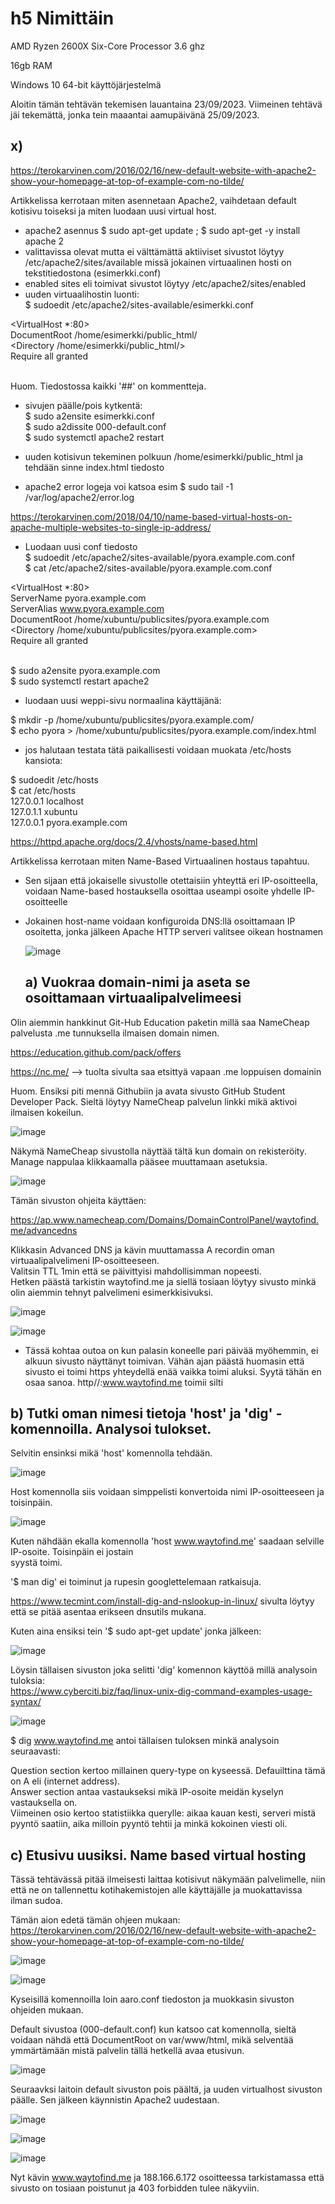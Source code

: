 # h5 Nimittäin  

AMD Ryzen 2600X Six-Core Processor 3.6 ghz  

16gb RAM  

Windows 10 64-bit käyttöjärjestelmä

Aloitin tämän tehtävän tekemisen lauantaina 23/09/2023. Viimeinen tehtävä jäi tekemättä, jonka tein maaantai aamupäivänä 25/09/2023.

## x)  


https://terokarvinen.com/2016/02/16/new-default-website-with-apache2-show-your-homepage-at-top-of-example-com-no-tilde/  

Artikkelissa kerrotaan miten asennetaan Apache2, vaihdetaan default kotisivu toiseksi ja miten luodaan uusi virtual host.  

- apache2 asennus $ sudo apt-get update ;  $ sudo apt-get -y install apache 2
- valittavissa olevat mutta ei välttämättä aktiiviset sivustot löytyy /etc/apache2/sites/available missä jokainen virtuaalinen hosti on tekstitiedostona (esimerkki.conf)
- enabled sites eli toimivat sivustot löytyy /etc/apache2/sites/enabled 
- uuden virtuaalihostin luonti:  
  $ sudoedit /etc/apache2/sites-available/esimerkki.conf

<VirtualHost *:80>  
 DocumentRoot /home/esimerkki/public_html/  
 <Directory /home/esimerkki/public_html/>  
   Require all granted  
 </Directory>  
</VirtualHost>  

Huom. Tiedostossa kaikki '##' on kommentteja.  

- sivujen päälle/pois kytkentä:  
  $ sudo a2ensite esimerkki.conf  
  $ sudo a2dissite 000-default.conf    
  $ sudo systemctl apache2 restart  

- uuden kotisivun tekeminen polkuun /home/esimerkki/public_html ja tehdään sinne index.html tiedosto
- apache2 error logeja voi katsoa esim $ sudo tail -1 /var/log/apache2/error.log  

https://terokarvinen.com/2018/04/10/name-based-virtual-hosts-on-apache-multiple-websites-to-single-ip-address/

- Luodaan uusi conf tiedosto  
   $ sudoedit /etc/apache2/sites-available/pyora.example.com.conf  
  $ cat /etc/apache2/sites-available/pyora.example.com.conf
    
<VirtualHost *:80>  
 ServerName pyora.example.com  
 ServerAlias www.pyora.example.com  
 DocumentRoot /home/xubuntu/publicsites/pyora.example.com  
 <Directory /home/xubuntu/publicsites/pyora.example.com>  
   Require all granted  
 </Directory>  
</VirtualHost>  

$ sudo a2ensite pyora.example.com  
$ sudo systemctl restart apache2

- luodaan uusi weppi-sivu normaalina käyttäjänä:

$ mkdir -p /home/xubuntu/publicsites/pyora.example.com/  
$ echo pyora > /home/xubuntu/publicsites/pyora.example.com/index.html
 
- jos halutaan testata tätä paikallisesti voidaan muokata /etc/hosts kansiota:

$ sudoedit /etc/hosts  
$ cat /etc/hosts  
127.0.0.1 localhost  
127.0.1.1 xubuntu  
127.0.0.1 pyora.example.com  


https://httpd.apache.org/docs/2.4/vhosts/name-based.html  

Artikkelissa kerrotaan miten Name-Based Virtuaalinen hostaus tapahtuu.  

- Sen sijaan että jokaiselle sivustolle otettaisiin yhteyttä eri IP-osoitteella, voidaan Name-based hostauksella osoittaa useampi osoite yhdelle IP-osoitteelle
- Jokainen host-name voidaan konfiguroida DNS:llä osoittamaan IP osoitetta, jonka jälkeen Apache HTTP serveri valitsee oikean hostnamen

  ![image](https://github.com/aarott/linuxpalvelimet/assets/78908566/7e38f4ae-1dfb-4c2b-864c-c8d433164cc4)


  ## a) Vuokraa domain-nimi ja aseta se osoittamaan virtuaalipalvelimeesi


Olin aiemmin hankkinut Git-Hub Education paketin millä saa NameCheap palvelusta .me tunnuksella ilmaisen domain nimen.  

https://education.github.com/pack/offers

https://nc.me/  --> tuolta sivulta saa etsittyä vapaan .me loppuisen domainin

Huom. Ensiksi piti mennä Githubiin ja avata sivusto GitHub Student Developer Pack. Sieltä löytyy NameCheap palvelun linkki mikä aktivoi ilmaisen kokeilun.  

![image](https://github.com/aarott/linuxpalvelimet/assets/78908566/b8ae7c76-7599-48ab-9835-1090d5363554)

Näkymä NameCheap sivustolla näyttää tältä kun domain on rekisteröity. Manage nappulaa klikkaamalla pääsee  muuttamaan asetuksia.

![image](https://github.com/aarott/linuxpalvelimet/assets/78908566/109cff50-3fec-40ac-8935-12dc8d9f134a)

Tämän sivuston ohjeita käyttäen:

https://ap.www.namecheap.com/Domains/DomainControlPanel/waytofind.me/advancedns  


Klikkasin Advanced DNS ja kävin muuttamassa A recordin oman virtuaalipalvelimeni IP-osoitteeseen.  
Valitsin TTL 1min että se päivittyisi mahdollisimman nopeesti.  
Hetken päästä tarkistin waytofind.me ja siellä tosiaan löytyy sivusto minkä olin aiemmin tehnyt palvelimeni esimerkkisivuksi.  



![image](https://github.com/aarott/linuxpalvelimet/assets/78908566/0e65a817-1da4-492c-83a3-3e184c7ff676)


![image](https://github.com/aarott/linuxpalvelimet/assets/78908566/a35e3fb6-82c8-4590-8f7b-258eebfafda5)  

* Tässä kohtaa outoa on kun palasin koneelle pari päivää myöhemmin, ei alkuun sivusto näyttänyt toimivan.
  Vähän ajan päästä huomasin että sivusto ei toimi https yhteydellä enää vaikka toimi aluksi.
  Syytä tähän en osaa sanoa. http//:www.waytofind.me toimii silti


## b) Tutki oman nimesi tietoja 'host' ja 'dig' -komennoilla. Analysoi tulokset.  


Selvitin ensinksi mikä 'host' komennolla tehdään.  

![image](https://github.com/aarott/linuxpalvelimet/assets/78908566/1023d393-d9c7-41be-99e5-b1554cf6a85b)  

Host komennolla siis voidaan simppelisti konvertoida nimi IP-osoitteeseen ja toisinpäin.  

![image](https://github.com/aarott/linuxpalvelimet/assets/78908566/cb31a459-75d0-4f0d-b4e7-7778d18153aa)  

Kuten nähdään ekalla komennolla 'host www.waytofind.me' saadaan selville IP-osoite. Toisinpäin ei jostain  
syystä toimi. 

'$ man dig' ei toiminut ja rupesin googlettelemaan ratkaisuja.  

https://www.tecmint.com/install-dig-and-nslookup-in-linux/  sivulta löytyy että se pitää asentaa erikseen dnsutils mukana.  

Kuten aina ensiksi tein '$ sudo apt-get update' jonka jälkeen:  

![image](https://github.com/aarott/linuxpalvelimet/assets/78908566/d878e635-2a20-451f-8a32-7ba4590ee685)

Löysin tällaisen sivuston joka selitti 'dig' komennon käyttöä millä analysoin tuloksia:  
https://www.cyberciti.biz/faq/linux-unix-dig-command-examples-usage-syntax/  

![image](https://github.com/aarott/linuxpalvelimet/assets/78908566/b671349d-d9e6-411c-9004-eec83fd02490)  

$ dig www.waytofind.me antoi tällaisen tuloksen minkä analysoin seuraavasti:  

Question section kertoo millainen query-type on kyseessä. Defauilttina tämä on A eli (internet address).  
Answer section antaa vastaukseksi mikä IP-osoite meidän kyselyn vastauksella on.  
Viimeinen osio kertoo statistiikka querylle: aikaa kauan kesti, serveri mistä pyyntö saatiin, aika milloin pyyntö tehtii ja minkä kokoinen viesti oli.

## c) Etusivu uusiksi. Name based virtual hosting  

Tässä tehtävässä pitää ilmeisesti laittaa kotisivut näkymään palvelimelle, niin että ne on tallennettu kotihakemistojen alle käyttäjälle ja muokattavissa ilman sudoa.  

Tämän aion edetä tämän ohjeen mukaan:  
https://terokarvinen.com/2016/02/16/new-default-website-with-apache2-show-your-homepage-at-top-of-example-com-no-tilde/  

![image](https://github.com/aarott/linuxpalvelimet/assets/78908566/d06ce9d8-36e7-4cb2-9a85-d2fa8c0dc1d4)

![image](https://github.com/aarott/linuxpalvelimet/assets/78908566/4fb2df20-6c2d-4472-8034-7163fbd87e03)

Kyseisillä komennoilla loin aaro.conf tiedoston ja muokkasin sivuston ohjeiden mukaan. 

Default sivustoa (000-default.conf) kun katsoo cat komennolla, sieltä voidaan nähdä että DocumentRoot on var/www/html,  mikä selventää ymmärtämään mistä palvelin tällä hetkellä avaa etusivun. 

![image](https://github.com/aarott/linuxpalvelimet/assets/78908566/32f78fdb-4f10-4b72-9622-1a1de7d1805c)  

Seuraavksi laitoin default sivuston pois päältä, ja uuden virtualhost sivuston päälle. Sen jälkeen käynnistin  Apache2 uudestaan.  

![image](https://github.com/aarott/linuxpalvelimet/assets/78908566/b855be5d-8e87-4d46-b459-e8fc53f0005d)  

![image](https://github.com/aarott/linuxpalvelimet/assets/78908566/1744887e-452e-40c1-901f-b7aaa5895f20)  

![image](https://github.com/aarott/linuxpalvelimet/assets/78908566/08c6cd28-4f76-4fa4-afa9-9f433eae3502)  

Nyt kävin www.waytofind.me ja 188.166.6.172  osoitteessa tarkistamassa että sivusto on tosiaan poistunut ja 403 forbidden tulee näkyviin.  




















 

